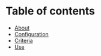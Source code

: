 # Table of contents

* [About](README.md)
* [Configuration](untitled.md)
* [Criteria](untitled-1.md)
* [Use](untitled-2.md)

